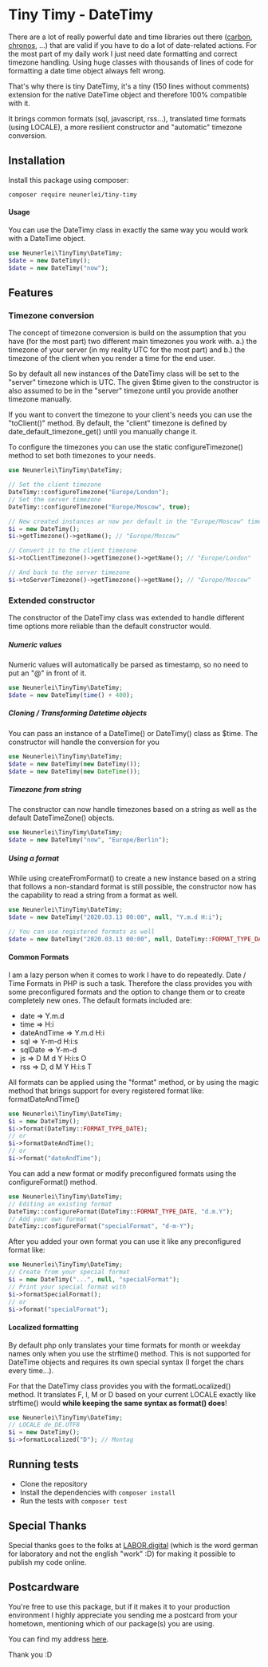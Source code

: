 # Tiny Timy - DateTimy
There are a lot of really powerful date and time libraries out there ([carbon](https://carbon.nesbot.com/docs/), [chronos](https://github.com/cakephp/chronos), ...) that are valid if you have to do a lot of date-related actions. For the most part of my daily work I just need date formatting and correct timezone handling. Using huge classes with thousands of lines of code for formatting a date time object always felt wrong. 

That's why there is tiny DateTimy, it's a tiny (150 lines without comments) extension for the native DateTime object and therefore 100% compatible with it. 

It brings common formats (sql, javascript, rss...), translated time formats (using LOCALE), a more resilient constructor and "automatic" timezone conversion.

## Installation
Install this package using composer:

```
composer require neunerlei/tiny-timy
```

#### Usage
You can use the DateTimy class in exactly the same way you would work with a DateTime object. 
```php
use Neunerlei\TinyTimy\DateTimy;
$date = new DateTimy();
$date = new DateTimy("now");
```

## Features

### Timezone conversion
The concept of timezone conversion is build on the assumption that you have (for the most part) two different main timezones you work with.
a.) the timezone of your server (in my reality UTC for the most part) and b.) the timezone of the client when you render a time for the end user.

So by default all new instances of the DateTimy class will be set to the "server" timezone which is UTC.
The given $time given to the constructor is also assumed to be in the "server" timezone until you provide another timezone manually.

If you want to convert the timezone to your client's needs you can use the "toClient()" method.
By default, the "client" timezone is defined by date_default_timezone_get() until you manually change it.

To configure the timezones you can use the static configureTimezone() method to set both timezones to your needs.

```php
use Neunerlei\TinyTimy\DateTimy;

// Set the client timezone
DateTimy::configureTimezone("Europe/London");
// Set the server timezone
DateTimy::configureTimezone("Europe/Moscow", true);

// New created instances ar now per default in the "Europe/Moscow" timezone
$i = new DateTimy();
$i->getTimezone()->getName(); // "Europe/Moscow"

// Convert it to the client timezone
$i->toClientTimezone()->getTimezone()->getName(); // "Europe/London"

// And back to the server timezone
$i->toServerTimezone()->getTimezone()->getName(); // "Europe/Moscow"
```

### Extended constructor
The constructor of the DateTimy class was extended to handle different time options more reliable than the default constructor would.

##### Numeric values
Numeric values will automatically be parsed as timestamp, so no need to put an "@" in front of it.
```php
use Neunerlei\TinyTimy\DateTimy;
$date = new DateTimy(time() + 400);
```

##### Cloning / Transforming Datetime objects
You can pass an instance of a DateTime() or DateTimy() class as $time. The constructor will handle the conversion for you
```php
use Neunerlei\TinyTimy\DateTimy;
$date = new DateTimy(new DateTimy());
$date = new DateTimy(new DateTime());
```

##### Timezone from string

The constructor can now handle timezones based on a string as well as the default DateTimeZone() objects.
```php
use Neunerlei\TinyTimy\DateTimy;
$date = new DateTimy("now", "Europe/Berlin");
```

##### Using a format
While using createFromFormat() to create a new instance based on a string that follows a non-standard format is still possible, 
the constructor now has the capability to read a string from a format as well.

```php
use Neunerlei\TinyTimy\DateTimy;
$date = new DateTimy("2020.03.13 00:00", null, "Y.m.d H:i");

// You can use registered formats as well
$date = new DateTimy("2020.03.13 00:00", null, DateTimy::FORMAT_TYPE_DATE_AND_TIME);
```

#### Common Formats
I am a lazy person when it comes to work I have to do repeatedly. Date / Time Formats in PHP is such a task. Therefore the 
class provides you with some preconfigured formats and the option to change them or to create completely new ones.
The default formats included are:

* date => Y.m.d
* time => H:i
* dateAndTime => Y.m.d H:i
* sql => Y-m-d H:i:s
* sqlDate => Y-m-d
* js => D M d Y H:i:s O
* rss => D, d M Y H:i:s T

All formats can be applied using the "format" method, or by using the magic method that brings support for every registered format like: formatDateAndTime()

```php
use Neunerlei\TinyTimy\DateTimy;
$i = new DateTimy();
$i->format(DateTimy::FORMAT_TYPE_DATE);
// or
$i->formatDateAndTime();
// or
$i->format("dateAndTime");
```

You can add a new format or modify preconfigured formats using the configureFormat() method.

```php
use Neunerlei\TinyTimy\DateTimy;
// Editing an existing format
DateTimy::configureFormat(DateTimy::FORMAT_TYPE_DATE, "d.m.Y");
// Add your own format
DateTimy::configureFormat("specialFormat", "d-m-Y");
```

After you added your own format you can use it like any preconfigured format like:

```php
use Neunerlei\TinyTimy\DateTimy;
// Create from your special format
$i = new DateTimy("...", null, "specialFormat");
// Print your special format with
$i->formatSpecialFormat();
// or
$i->format("specialFormat");
```

#### Localized formatting
By default php only translates your time formats for month or weekday names only when you use the strftime() method.
This is not supported for DateTime objects and requires its own special syntax (I forget the chars every time...).

For that the DateTimy class provides you with the formatLocalized() method. It translates F, l, M or D based on your current LOCALE exactly like strftime() would
**while keeping the same syntax as format() does**!

```php
use Neunerlei\TinyTimy\DateTimy;
// LOCALE de_DE.UTF8
$i = new DateTimy();
$i->formatLocalized("D"); // Montag
```

## Running tests

- Clone the repository
- Install the dependencies with ```composer install```
- Run the tests with ```composer test```

## Special Thanks
Special thanks goes to the folks at [LABOR.digital](https://labor.digital/) (which is the word german for laboratory and not the english "work" :D) for making it possible to publish my code online.

## Postcardware
You're free to use this package, but if it makes it to your production environment I highly appreciate you sending me a postcard from your hometown, mentioning which of our package(s) you are using.

You can find my address [here](https://www.neunerlei.eu/). 

Thank you :D 
